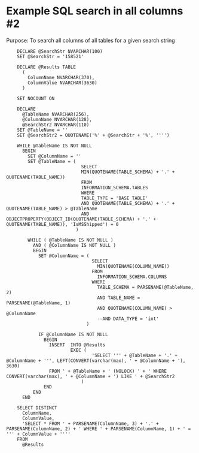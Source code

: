 # Example SQL search in all columns #2

Purpose: To search all columns of all tables for a given search string

        DECLARE @SearchStr NVARCHAR(100)
        SET @SearchStr = '158521'

        DECLARE @Results TABLE 
          (
            ColumnName NVARCHAR(370),
            ColumnValue NVARCHAR(3630)
          )

        SET NOCOUNT ON

        DECLARE
          @TableName NVARCHAR(256),
          @ColumnName NVARCHAR(128),
          @SearchStr2 NVARCHAR(110)
        SET @TableName = ''
        SET @SearchStr2 = QUOTENAME('%' + @SearchStr + '%', '''')

        WHILE @TableName IS NOT NULL 
          BEGIN
            SET @ColumnName = ''
            SET @TableName = (
                                SELECT
                                MIN(QUOTENAME(TABLE_SCHEMA) + '.' + QUOTENAME(TABLE_NAME))
                                FROM
                                INFORMATION_SCHEMA.TABLES
                                WHERE
                                TABLE_TYPE = 'BASE TABLE'
                                AND QUOTENAME(TABLE_SCHEMA) + '.' + QUOTENAME(TABLE_NAME) > @TableName
                                AND OBJECTPROPERTY(OBJECT_ID(QUOTENAME(TABLE_SCHEMA) + '.' + QUOTENAME(TABLE_NAME)), 'IsMSShipped') = 0
                              )

            WHILE ( @TableName IS NOT NULL )
              AND ( @ColumnName IS NOT NULL ) 
              BEGIN
                SET @ColumnName = (
                                    SELECT
                                      MIN(QUOTENAME(COLUMN_NAME))
                                    FROM
                                      INFORMATION_SCHEMA.COLUMNS
                                    WHERE
                                      TABLE_SCHEMA = PARSENAME(@TableName, 2)
                                      AND TABLE_NAME = PARSENAME(@TableName, 1)
                                      AND QUOTENAME(COLUMN_NAME) > @ColumnName
                                      --AND DATA_TYPE = 'int'
                                  )

                IF @ColumnName IS NOT NULL 
                  BEGIN
                    INSERT  INTO @Results
                            EXEC (
                                    'SELECT ''' + @TableName + '.' + @ColumnName + ''', LEFT(CONVERT(varchar(max), ' + @ColumnName + '), 3630) 
                    FROM ' + @TableName + ' (NOLOCK) ' + ' WHERE CONVERT(varchar(max), ' + @ColumnName + ') LIKE ' + @SearchStr2
                                )
                  END
              END 
          END

        SELECT DISTINCT
          ColumnName,
          ColumnValue,
          'SELECT * FROM ' + PARSENAME(ColumnName, 3) + '.' + PARSENAME(ColumnName, 2) + ' WHERE ' + PARSENAME(ColumnName, 1) + ' = ''' + ColumnValue + ''''
        FROM
          @Results



